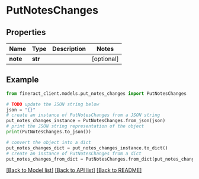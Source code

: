 # PutNotesChanges


## Properties

Name | Type | Description | Notes
------------ | ------------- | ------------- | -------------
**note** | **str** |  | [optional] 

## Example

```python
from fineract_client.models.put_notes_changes import PutNotesChanges

# TODO update the JSON string below
json = "{}"
# create an instance of PutNotesChanges from a JSON string
put_notes_changes_instance = PutNotesChanges.from_json(json)
# print the JSON string representation of the object
print(PutNotesChanges.to_json())

# convert the object into a dict
put_notes_changes_dict = put_notes_changes_instance.to_dict()
# create an instance of PutNotesChanges from a dict
put_notes_changes_from_dict = PutNotesChanges.from_dict(put_notes_changes_dict)
```
[[Back to Model list]](../README.md#documentation-for-models) [[Back to API list]](../README.md#documentation-for-api-endpoints) [[Back to README]](../README.md)


